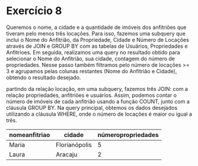 # Exercício 8

Queremos o nome, a cidade e a quantidade de imóveis dos anfitriões que tiveram pelo menos três locações. Para isso, fazemos uma subquery que inclui o Nome do Anfitrião, da Propriedade, Cidade e Número de Locações através de JOIN e GROUP BY com as tabelas de Usuários, Propriedades e Anfitrioes. Em seguida, realizamos uma query no resultado obtido para selecionar o Nome do Anfitrião, sua cidade, contagem do número de propriedades. Nesse passo também filtramos pelo número de locações >= 3 e agrupamos pelas colunas restantes (Nome do Anfitrião e Cidade), obtendo o resultado desejado.

partindo da relação locação, em uma subquery, fazemos três JOIN: com a relação propriedades, anfitriões e usuários. Assim, podemos contar o número de imóveis de cada anfitrião usando a função COUNT, junto com a cláusula GROUP BY. Na query principal, obtemos os dados desejados utilizando a cláusula WHERE, onde o número de locações é maior ou igual a três.

<table>
    <thead>
        <tr>
            <th>nomeanfitriao</th>
            <th>cidade</th>
            <th>númeropropriedades</th>
        </tr>
    </thead>
    <tbody>
        <tr>
            <td>Maria</td>
            <td>Florianópolis</td>
            <td>5</td>
        </tr>
        <tr>
            <td>Laura</td>
            <td>Aracaju</td>
            <td>2</td>
        </tr>
    </tbody>
</table>